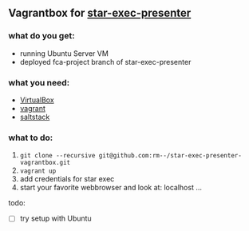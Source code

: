## Vagrantbox for [star-exec-presenter](https://github.com/rm--/star-exec-presenter)

### what do you get:
* running Ubuntu Server VM
* deployed fca-project branch of star-exec-presenter


### what you need:
* [VirtualBox](https://www.virtualbox.org/wiki/Downloads)
* [vagrant](http://docs.vagrantup.com/v2/installation/index.html)
* [saltstack](http://docs.saltstack.com/en/latest/)

### what to do:
1. `git clone --recursive git@github.com:rm--/star-exec-presenter-vagrantbox.git`
2. `vagrant up`
3. add credentials for star exec
4. start your favorite webbrowser and look at: localhost ...


todo:
- [ ] try setup with Ubuntu
